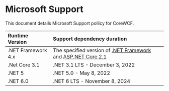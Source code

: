 # Microsoft Support

This document details Microsoft Support pollicy for CoreWCF.

|Runtime Version | Support dependency duration |
|:--- | :--- |
.NET Framework 4.x | The specified version of [.NET Framework](https://dotnet.microsoft.com/en-us/platform/support/policy/dotnet-framework) and [ASP.NET Core 2.1](https://dotnet.microsoft.com/en-us/platform/support/policy/aspnet) |
|.Net Core 3.1 | .NET 3.1 LTS - December 3, 2022 |
|.NET 5 | .NET 5.0 - May 8, 2022 |
|.NET 6.0 | .NET 6 LTS - November 8, 2024

